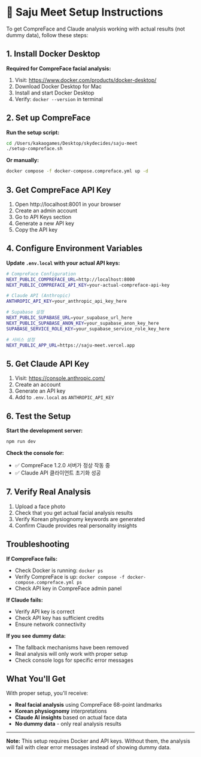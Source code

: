 # 🚀 Saju Meet Setup Instructions

To get CompreFace and Claude analysis working with actual results (not dummy data), follow these steps:

## 1. Install Docker Desktop

**Required for CompreFace facial analysis:**

1. Visit: https://www.docker.com/products/docker-desktop/
2. Download Docker Desktop for Mac
3. Install and start Docker Desktop
4. Verify: `docker --version` in terminal

## 2. Set up CompreFace

**Run the setup script:**
```bash
cd /Users/kakaogames/Desktop/skydecides/saju-meet
./setup-compreface.sh
```

**Or manually:**
```bash
docker compose -f docker-compose.compreface.yml up -d
```

## 3. Get CompreFace API Key

1. Open http://localhost:8001 in your browser
2. Create an admin account
3. Go to API Keys section
4. Generate a new API key
5. Copy the API key

## 4. Configure Environment Variables

**Update `.env.local` with your actual API keys:**

```bash
# CompreFace Configuration
NEXT_PUBLIC_COMPREFACE_URL=http://localhost:8000
NEXT_PUBLIC_COMPREFACE_API_KEY=your-actual-compreface-api-key

# Claude API (Anthropic)
ANTHROPIC_API_KEY=your_anthropic_api_key_here

# Supabase 설정
NEXT_PUBLIC_SUPABASE_URL=your_supabase_url_here
NEXT_PUBLIC_SUPABASE_ANON_KEY=your_supabase_anon_key_here
SUPABASE_SERVICE_ROLE_KEY=your_supabase_service_role_key_here

# 서비스 설정
NEXT_PUBLIC_APP_URL=https://saju-meet.vercel.app
```

## 5. Get Claude API Key

1. Visit: https://console.anthropic.com/
2. Create an account
3. Generate an API key
4. Add to `.env.local` as `ANTHROPIC_API_KEY`

## 6. Test the Setup

**Start the development server:**
```bash
npm run dev
```

**Check the console for:**
- ✅ CompreFace 1.2.0 서버가 정상 작동 중
- ✅ Claude API 클라이언트 초기화 성공

## 7. Verify Real Analysis

1. Upload a face photo
2. Check that you get actual facial analysis results
3. Verify Korean physiognomy keywords are generated
4. Confirm Claude provides real personality insights

## Troubleshooting

**If CompreFace fails:**
- Check Docker is running: `docker ps`
- Verify CompreFace is up: `docker compose -f docker-compose.compreface.yml ps`
- Check API key in CompreFace admin panel

**If Claude fails:**
- Verify API key is correct
- Check API key has sufficient credits
- Ensure network connectivity

**If you see dummy data:**
- The fallback mechanisms have been removed
- Real analysis will only work with proper setup
- Check console logs for specific error messages

## What You'll Get

With proper setup, you'll receive:
- **Real facial analysis** using CompreFace 68-point landmarks
- **Korean physiognomy** interpretations
- **Claude AI insights** based on actual face data
- **No dummy data** - only real analysis results

---

**Note:** This setup requires Docker and API keys. Without them, the analysis will fail with clear error messages instead of showing dummy data.
